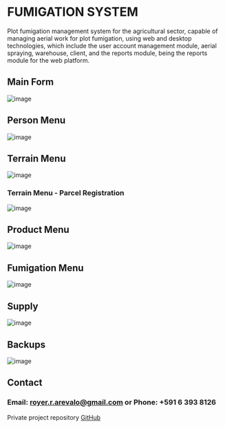 # FUMIGATION SYSTEM

Plot fumigation management system for the agricultural sector, capable of managing aerial work for plot fumigation, using web and desktop technologies, which include the user account management module, aerial spraying, warehouse, client, and the reports module, being the reports module for the web platform.

## Main Form

![image](https://github.com/royer-r-arevalo/fumigation-system_public/assets/69604497/8eb02459-8f86-4d72-bd32-a1cecafedd69)

## Person Menu

![image](https://github.com/royer-r-arevalo/fumigation-system_public/assets/69604497/f90bdc9f-d4a5-430b-9016-a27d28bc382a)

## Terrain Menu

![image](https://github.com/royer-r-arevalo/fumigation-system_public/assets/69604497/76cb6e00-5bc9-4c7c-a0aa-c5168d1e55a4)

### Terrain Menu - Parcel Registration

![image](https://github.com/royer-r-arevalo/fumigation-system_public/assets/69604497/7406bd6c-3ab7-4cba-b08b-63740b68c682)

## Product Menu

![image](https://github.com/royer-r-arevalo/fumigation-system_public/assets/69604497/1dbe6f14-5bb0-4bb9-b2f5-1ed9e5563242)

## Fumigation Menu

![image](https://github.com/royer-r-arevalo/fumigation-system_public/assets/69604497/faf077e9-d393-4868-97f3-ac3a85da19c7)

## Supply

![image](https://github.com/royer-r-arevalo/fumigation-system_public/assets/69604497/128fcd24-927b-4820-a73c-bbfe082f4437)

## Backups

![image](https://github.com/royer-r-arevalo/fumigation-system_public/assets/69604497/f7fd7e19-3073-4c4e-9ffb-dc373003e31c)

## Contact
### Email: royer.r.arevalo@gmail.com or Phone: +591 6 393 8126

Private project repository [GitHub](https://eff.org](https://github.com/royer-r-arevalo/fumigation-system)https://github.com/royer-r-arevalo/fumigation-system)
